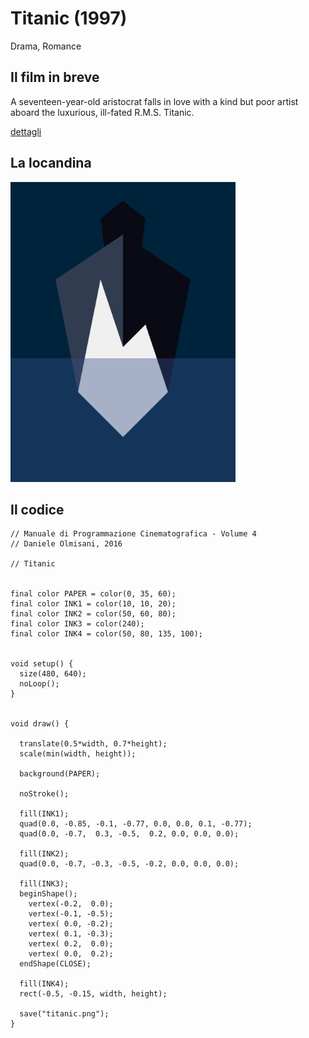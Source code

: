 # Titanic (1997)

Drama, Romance

## Il film in breve
A seventeen-year-old aristocrat falls in love with a kind but poor artist aboard the luxurious, ill-fated R.M.S. Titanic.

[dettagli](https://www.imdb.com/title/tt0120338/)

## La locandina
<img src="titanic.png"  width="360px" title="Titanic">


## Il codice
```processing
// Manuale di Programmazione Cinematografica - Volume 4
// Daniele Olmisani, 2016

// Titanic


final color PAPER = color(0, 35, 60);
final color INK1 = color(10, 10, 20);
final color INK2 = color(50, 60, 80);
final color INK3 = color(240);
final color INK4 = color(50, 80, 135, 100);


void setup() {
  size(480, 640);
  noLoop();
}


void draw() {
  
  translate(0.5*width, 0.7*height);
  scale(min(width, height));
  
  background(PAPER);
  
  noStroke();
  
  fill(INK1);
  quad(0.0, -0.85, -0.1, -0.77, 0.0, 0.0, 0.1, -0.77);
  quad(0.0, -0.7,  0.3, -0.5,  0.2, 0.0, 0.0, 0.0);
  
  fill(INK2);
  quad(0.0, -0.7, -0.3, -0.5, -0.2, 0.0, 0.0, 0.0);
  
  fill(INK3);
  beginShape();
    vertex(-0.2,  0.0);
    vertex(-0.1, -0.5);
    vertex( 0.0, -0.2);
    vertex( 0.1, -0.3);
    vertex( 0.2,  0.0);
    vertex( 0.0,  0.2);
  endShape(CLOSE);
  
  fill(INK4);
  rect(-0.5, -0.15, width, height);
  
  save("titanic.png");
}
```

